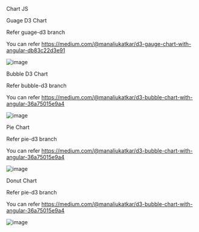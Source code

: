Chart JS

Guage D3 Chart

Refer guage-d3 branch

You can refer 
https://medium.com/@manaliukatkar/d3-gauge-chart-with-angular-db83c22d3e91

![image](https://user-images.githubusercontent.com/47694362/152636579-f8c4b91a-248c-459f-971c-a6605b2e02f5.png)


Bubble D3 Chart

Refer bubble-d3 branch

You can refer 
https://medium.com/@manaliukatkar/d3-bubble-chart-with-angular-36a75015e9a4


![image](https://user-images.githubusercontent.com/47694362/152638523-9c09f9fc-47a0-4ad5-83ce-898d2558de5f.png)


Pie  Chart

Refer pie-d3 branch

You can refer 
https://medium.com/@manaliukatkar/d3-bubble-chart-with-angular-36a75015e9a4

![image](https://user-images.githubusercontent.com/47694362/152641558-2e409563-fbb4-4cb8-9a08-57394bbec72a.png)

Donut  Chart

Refer pie-d3 branch

You can refer 
https://medium.com/@manaliukatkar/d3-bubble-chart-with-angular-36a75015e9a4

![image](https://user-images.githubusercontent.com/47694362/152641585-e43941bd-4311-4cd4-94c9-b2cf57c4cecb.png)

